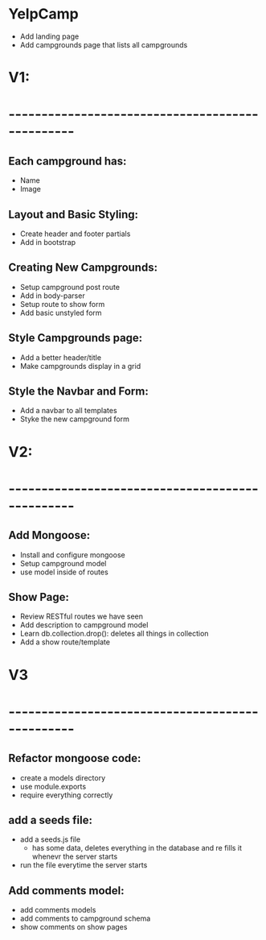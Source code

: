 # YelpCamp

- Add landing page
- Add campgrounds page that lists all campgrounds

# V1:
# ------------------------------------------------
## Each campground has:

- Name
- Image




## Layout and Basic Styling:

- Create header and footer partials
- Add in bootstrap



## Creating New Campgrounds:
- Setup campground post route
- Add in body-parser
- Setup route to show form
- Add basic unstyled form





## Style Campgrounds page:
- Add a better header/title
- Make campgrounds display in a grid



## Style the Navbar and Form:
- Add a navbar to all templates
- Styke the new campground form

# V2:
# ------------------------------------------------

## Add Mongoose:
- Install and configure mongoose
- Setup campground model
- use model inside of routes


## Show Page:
- Review RESTful routes we have seen
- Add description to campground model
- Learn db.collection.drop(): deletes all things in collection
- Add a show route/template


# V3

# ------------------------------------------------

## Refactor mongoose code:
- create a models directory
- use module.exports
- require everything correctly

## add a seeds file:
- add a seeds.js file
	- has some data, deletes everything in the database and re fills it whenevr the server starts
- run the file everytime the server starts

## Add comments model:
- add comments models
- add comments to campground schema
- show comments on show pages


